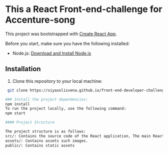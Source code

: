 # This a React Front-end-challenge for Accenture-song 

This project was bootstrapped with [Create React App](https://github.com/facebook/create-react-app).

Before you start, make sure you have the following installed:

- Node.js: [Download and Install Node.js](https://nodejs.org/)

## Installation

1. Clone this repository to your local machine:

```bash
 git clone https://siyaxolisvena.github.io/front-end-developer-challenge/

### Install the project dependencies:
npm install
To run the project locally, use the following command:
npm start

#### Project Structure

The project structure is as follows:
src/: Contains the source code of the React application, The main React component and routing configuration.
assets/: Contains assets such images.
public/: Contains static assets


